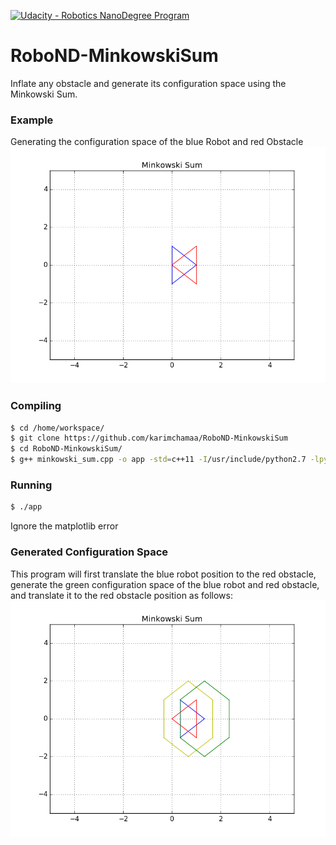 [![Udacity - Robotics NanoDegree Program](https://s3-us-west-1.amazonaws.com/udacity-robotics/Extra+Images/RoboND_flag.png)](https://www.udacity.com/robotics)

# RoboND-MinkowskiSum
Inflate any obstacle and generate its configuration space using the Minkowski Sum.

### Example
Generating the configuration space of the blue Robot and red Obstacle
![alt text](Images/Minkowski_Sum_Initial.png)

### Compiling
```sh
$ cd /home/workspace/
$ git clone https://github.com/karimchamaa/RoboND-MinkowskiSum
$ cd RoboND-MinkowskiSum/
$ g++ minkowski_sum.cpp -o app -std=c++11 -I/usr/include/python2.7 -lpython2.7
```

### Running
```sh
$ ./app
```
Ignore the matplotlib error 

### Generated Configuration Space
This program will first translate the blue robot position to the red obstacle, generate the green configuration space of the blue robot and red obstacle, and translate it to the red obstacle position as follows:
![alt text](Images/Minkowski_Sum_Final.png)


